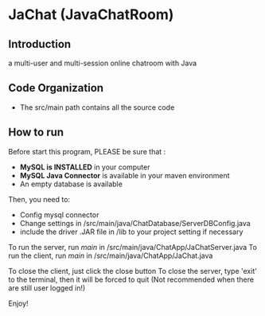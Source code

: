 # JaChat (JavaChatRoom)
## Introduction
a multi-user and multi-session online chatroom with Java

## Code Organization
- The src/main path contains all the source code


## How to run

Before start this program, PLEASE be sure that :
- **MySQL is INSTALLED** in your computer
- **MySQL Java Connector** is available in your maven environment
- An empty database is available

Then, you need to:
- Config mysql connector
- Change settings in /src/main/java/ChatDatabase/ServerDBConfig.java
- include the driver .JAR file in /lib to your project setting if necessary

To run the server, run *main* in /src/main/java/ChatApp/JaChatServer.java
To run the client, run *main* in /src/main/java/ChatApp/JaChat.java

To close the client, just click the close button
To close the server, type 'exit' to the terminal, then it will be forced to quit
    (Not recommended when there are still user logged in!)

Enjoy!
